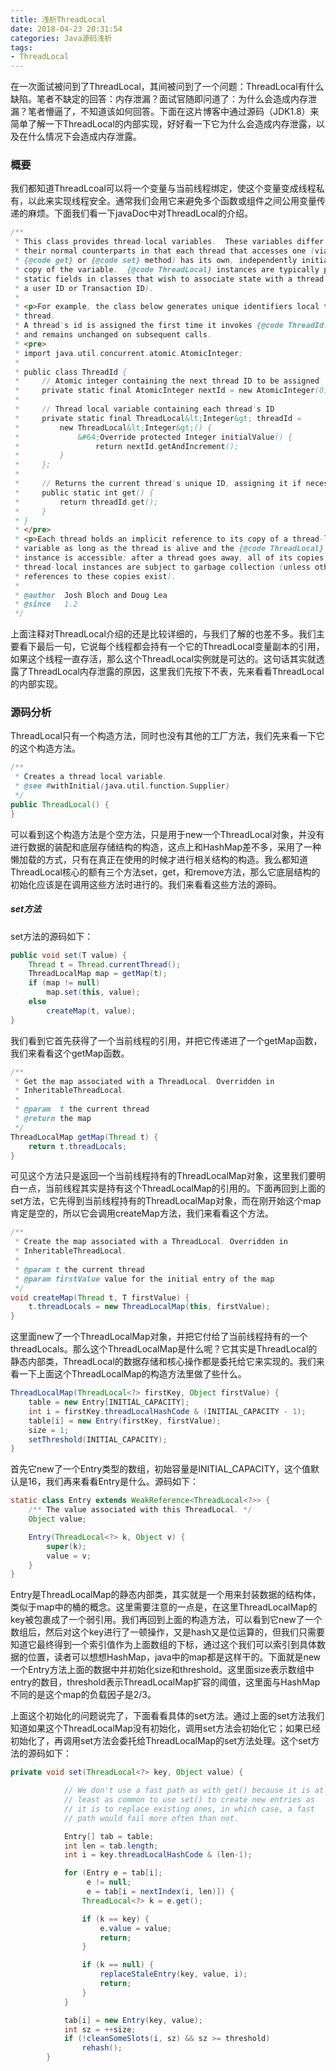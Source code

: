 ```yaml
---
title: 浅析ThreadLocal
date: 2018-04-23 20:31:54
categories: Java源码浅析
tags:
- ThreadLocal
---
```


在一次面试被问到了ThreadLocal，其间被问到了一个问题：ThreadLocal有什么缺陷。笔者不缺定的回答：内存泄漏？面试官随即问道了：为什么会造成内存泄漏？笔者懵逼了，不知道该如何回答。下面在这片博客中通过源码（JDK1.8）来简单了解一下ThreadLocal的内部实现，好好看一下它为什么会造成内存泄露，以及在什么情况下会造成内存泄露。

### 概要

我们都知道ThreadLcoal可以将一个变量与当前线程绑定，使这个变量变成线程私有，以此来实现线程安全。通常我们会用它来避免多个函数或组件之间公用变量传递的麻烦。下面我们看一下javaDoc中对ThreadLocal的介绍。

```java
/**
 * This class provides thread-local variables.  These variables differ from
 * their normal counterparts in that each thread that accesses one (via its
 * {@code get} or {@code set} method) has its own, independently initialized
 * copy of the variable.  {@code ThreadLocal} instances are typically private
 * static fields in classes that wish to associate state with a thread (e.g.,
 * a user ID or Transaction ID).
 *
 * <p>For example, the class below generates unique identifiers local to each
 * thread.
 * A thread's id is assigned the first time it invokes {@code ThreadId.get()}
 * and remains unchanged on subsequent calls.
 * <pre>
 * import java.util.concurrent.atomic.AtomicInteger;
 *
 * public class ThreadId {
 *     // Atomic integer containing the next thread ID to be assigned
 *     private static final AtomicInteger nextId = new AtomicInteger(0);
 *
 *     // Thread local variable containing each thread's ID
 *     private static final ThreadLocal&lt;Integer&gt; threadId =
 *         new ThreadLocal&lt;Integer&gt;() {
 *             &#64;Override protected Integer initialValue() {
 *                 return nextId.getAndIncrement();
 *         }
 *     };
 *
 *     // Returns the current thread's unique ID, assigning it if necessary
 *     public static int get() {
 *         return threadId.get();
 *     }
 * }
 * </pre>
 * <p>Each thread holds an implicit reference to its copy of a thread-local
 * variable as long as the thread is alive and the {@code ThreadLocal}
 * instance is accessible; after a thread goes away, all of its copies of
 * thread-local instances are subject to garbage collection (unless other
 * references to these copies exist).
 *
 * @author  Josh Bloch and Doug Lea
 * @since   1.2
 */
```

上面注释对ThreadLocal介绍的还是比较详细的，与我们了解的也差不多。我们主要看下最后一句，它说每个线程都会持有一个它的ThreadLocal变量副本的引用，如果这个线程一直存活，那么这个ThreadLocal实例就是可达的。这句话其实就透露了ThreadLocal内存泄露的原因，这里我们先按下不表，先来看看ThreadLocal的内部实现。

### 源码分析

ThreadLocal只有一个构造方法，同时也没有其他的工厂方法，我们先来看一下它的这个构造方法。

```java
/**
 * Creates a thread local variable.
 * @see #withInitial(java.util.function.Supplier)
 */
public ThreadLocal() {
}
```

可以看到这个构造方法是个空方法，只是用于new一个ThreadLocal对象，并没有进行数据的装配和底层存储结构的构造，这点上和HashMap差不多，采用了一种懒加载的方式，只有在真正在使用的时候才进行相关结构的构造。我么都知道ThreadLocal核心的额有三个方法set，get，和remove方法，那么它底层结构的初始化应该是在调用这些方法时进行的。我们来看看这些方法的源码。

##### set方法

set方法的源码如下：

```java
public void set(T value) {
    Thread t = Thread.currentThread();
    ThreadLocalMap map = getMap(t);
    if (map != null)
        map.set(this, value);
    else
        createMap(t, value);
}
```

我们看到它首先获得了一个当前线程的引用，并把它传递进了一个getMap函数，我们来看看这个getMap函数。

```java
/**
 * Get the map associated with a ThreadLocal. Overridden in
 * InheritableThreadLocal.
 *
 * @param  t the current thread
 * @return the map
 */
ThreadLocalMap getMap(Thread t) {
    return t.threadLocals;
}
```

可见这个方法只是返回一个当前线程持有的ThreadLocalMap对象，这里我们要明白一点，当前线程其实是持有这个ThreadLocalMap的引用的。下面再回到上面的set方法，它先得到当前线程持有的ThreadLocalMap对象，而在刚开始这个map肯定是空的，所以它会调用createMap方法，我们来看看这个方法。

```java
/**
 * Create the map associated with a ThreadLocal. Overridden in
 * InheritableThreadLocal.
 *
 * @param t the current thread
 * @param firstValue value for the initial entry of the map
 */
void createMap(Thread t, T firstValue) {
    t.threadLocals = new ThreadLocalMap(this, firstValue);
}
```

这里面new了一个ThreadLocalMap对象，并把它付给了当前线程持有的一个threadLocals。那么这个ThreadLocalMap是什么呢？它其实是ThreadLocal的静态内部类，ThreadLocal的数据存储和核心操作都是委托给它来实现的。我们来看一下上面这个ThreadLocalMap的构造方法里做了些什么。

```java
ThreadLocalMap(ThreadLocal<?> firstKey, Object firstValue) {
    table = new Entry[INITIAL_CAPACITY];
    int i = firstKey.threadLocalHashCode & (INITIAL_CAPACITY - 1);
    table[i] = new Entry(firstKey, firstValue);
    size = 1;
    setThreshold(INITIAL_CAPACITY);
}
```

首先它new了一个Entry类型的数组，初始容量是INITIAL_CAPACITY，这个值默认是16，我们再来看看Entry是什么。源码如下：

```java
static class Entry extends WeakReference<ThreadLocal<?>> {
    /** The value associated with this ThreadLocal. */
    Object value;

    Entry(ThreadLocal<?> k, Object v) {
        super(k);
        value = v;
    }
}
```

Entry是ThreadLocalMap的静态内部类，其实就是一个用来封装数据的结构体，类似于map中的桶的概念。这里需要注意的一点是，在这里ThreadLocalMap的key被包裹成了一个弱引用。我们再回到上面的构造方法，可以看到它new了一个数组后，然后对这个key进行了一顿操作，又是hash又是位运算的，但我们只需要知道它最终得到一个索引值作为上面数组的下标，通过这个我们可以索引到具体数据的位置，读者可以想想HashMap，java中的map都是这样干的。下面就是new一个Entry方法上面的数据中并初始化size和threshold。这里面size表示数组中entry的数目，threshold表示ThreadLocalMap扩容的阈值，这里面与HashMap不同的是这个map的负载因子是2/3。

上面这个初始化的问题说完了，下面看看具体的set方法。通过上面的set方法我们知道如果这个ThreadLocalMap没有初始化，调用set方法会初始化它；如果已经初始化了，再调用set方法会委托给ThreadLocalMap的set方法处理。这个set方法的源码如下：

```java
private void set(ThreadLocal<?> key, Object value) {

            // We don't use a fast path as with get() because it is at
            // least as common to use set() to create new entries as
            // it is to replace existing ones, in which case, a fast
            // path would fail more often than not.

            Entry[] tab = table;
            int len = tab.length;
            int i = key.threadLocalHashCode & (len-1);

            for (Entry e = tab[i];
                 e != null;
                 e = tab[i = nextIndex(i, len)]) {
                ThreadLocal<?> k = e.get();

                if (k == key) {
                    e.value = value;
                    return;
                }

                if (k == null) {
                    replaceStaleEntry(key, value, i);
                    return;
                }
            }

            tab[i] = new Entry(key, value);
            int sz = ++size;
            if (!cleanSomeSlots(i, sz) && sz >= threshold)
                rehash();
        }
```
